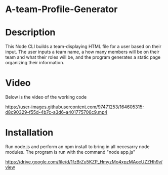 # A-team-Profile-Generator
# Description
This Node CLI builds a team-displaying HTML file for a user based on their input. The user inputs a team name, a how many members will be on their team and what their roles will be, and the program generates a static page organizing their information.

# Video
Below is the video of the working code

https://user-images.githubusercontent.com/97471253/164605315-d8c90329-f55d-4b7c-a3d6-a401775706c9.mp4

# Installation
Run node.js and perform an npm install to bring in all necesarry node modules. The program is run with the command "node app.js"

https://drive.google.com/file/d/1fzBrZu5KZP_HmyzMo4xpzMAocUZZHh9v/view
